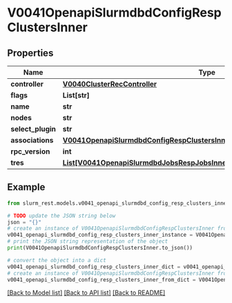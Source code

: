 # V0041OpenapiSlurmdbdConfigRespClustersInner


## Properties

Name | Type | Description | Notes
------------ | ------------- | ------------- | -------------
**controller** | [**V0040ClusterRecController**](V0040ClusterRecController.md) |  | [optional] 
**flags** | **List[str]** |  | [optional] 
**name** | **str** |  | [optional] 
**nodes** | **str** |  | [optional] 
**select_plugin** | **str** |  | [optional] 
**associations** | [**V0041OpenapiSlurmdbdConfigRespClustersInnerAssociations**](V0041OpenapiSlurmdbdConfigRespClustersInnerAssociations.md) |  | [optional] 
**rpc_version** | **int** |  | [optional] 
**tres** | [**List[V0041OpenapiSlurmdbdJobsRespJobsInnerStepsInnerTresRequestedMaxInner]**](V0041OpenapiSlurmdbdJobsRespJobsInnerStepsInnerTresRequestedMaxInner.md) |  | [optional] 

## Example

```python
from slurm_rest.models.v0041_openapi_slurmdbd_config_resp_clusters_inner import V0041OpenapiSlurmdbdConfigRespClustersInner

# TODO update the JSON string below
json = "{}"
# create an instance of V0041OpenapiSlurmdbdConfigRespClustersInner from a JSON string
v0041_openapi_slurmdbd_config_resp_clusters_inner_instance = V0041OpenapiSlurmdbdConfigRespClustersInner.from_json(json)
# print the JSON string representation of the object
print(V0041OpenapiSlurmdbdConfigRespClustersInner.to_json())

# convert the object into a dict
v0041_openapi_slurmdbd_config_resp_clusters_inner_dict = v0041_openapi_slurmdbd_config_resp_clusters_inner_instance.to_dict()
# create an instance of V0041OpenapiSlurmdbdConfigRespClustersInner from a dict
v0041_openapi_slurmdbd_config_resp_clusters_inner_from_dict = V0041OpenapiSlurmdbdConfigRespClustersInner.from_dict(v0041_openapi_slurmdbd_config_resp_clusters_inner_dict)
```
[[Back to Model list]](../README.md#documentation-for-models) [[Back to API list]](../README.md#documentation-for-api-endpoints) [[Back to README]](../README.md)


